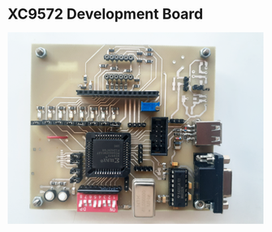 # XC9572 Development Board

![Image of XC9572 Development Board](https://github.com/m-dayani/PCBs/blob/main/cpld-dev-board/pics/xc9572-dev-board.png?raw=true)
